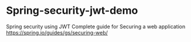 # Spring-security-jwt-demo
Spring security using JWT
Complete guide for Securing a web application
https://spring.io/guides/gs/securing-web/


